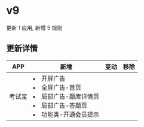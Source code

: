 # v9

更新 1 应用, 新增 5 规则

## 更新详情

|APP|新增|变动|移除|
|-|-|-|-|
|考试宝|<li>开屏广告<li>全屏广告-首页<li>局部广告-题库详情页<li>局部广告-答题页<li>功能类-开通会员提示|||
